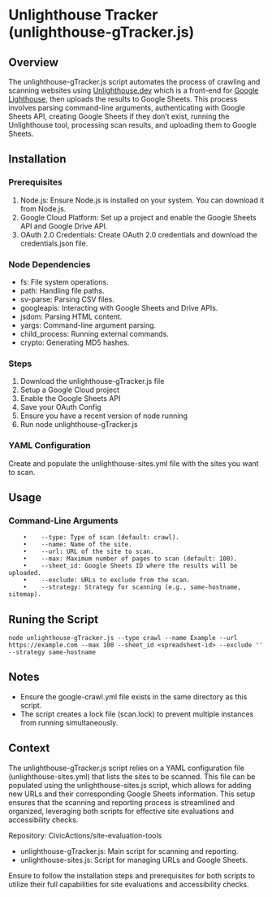 # Unlighthouse Tracker (unlighthouse-gTracker.js)

## Overview

The unlighthouse-gTracker.js script automates the process of crawling and scanning websites using [Unlighthouse.dev](Unlighthouse.dev) which is a front-end for [Google Lighthouse](https://developer.chrome.com/docs/lighthouse/), then uploads the results to Google Sheets. This process involves parsing command-line arguments, authenticating with Google Sheets API, creating Google Sheets if they don’t exist, running the Unlighthouse tool, processing scan results, and uploading them to Google Sheets.

## Installation

### Prerequisites

1. Node.js: Ensure Node.js is installed on your system. You can download it from Node.js.
1. Google Cloud Platform: Set up a project and enable the Google Sheets API and Google Drive API.
1. OAuth 2.0 Credentials: Create OAuth 2.0 credentials and download the credentials.json file.

### Node Dependencies

* fs: File system operations.
* path: Handling file paths.
* sv-parse: Parsing CSV files.
* googleapis: Interacting with Google Sheets and Drive APIs.
* jsdom: Parsing HTML content.
* yargs: Command-line argument parsing.
* child_process: Running external commands.
* crypto: Generating MD5 hashes.

### Steps

1. Download the unlighthouse-gTracker.js file
1. Setup a Google Cloud project
1. Enable the Google Sheets API
1. Save your OAuth Config
1. Ensure you have a recent version of node running
1. Run node unlighthouse-gTracker.js

### YAML Configuration

Create and populate the unlighthouse-sites.yml file with the sites you want to scan.

## Usage

### Command-Line Arguments
```
	•	 --type: Type of scan (default: crawl).
	•	 --name: Name of the site.
	•	 --url: URL of the site to scan.
	•	 --max: Maximum number of pages to scan (default: 100).
	•	 --sheet_id: Google Sheets ID where the results will be uploaded.
	•	 --exclude: URLs to exclude from the scan.
	•	 --strategy: Strategy for scanning (e.g., same-hostname, sitemap).
```

## Runing the Script
`node unlighthouse-gTracker.js --type crawl --name Example --url https://example.com --max 100 --sheet_id <spreadsheet-id> --exclude '' --strategy same-hostname`

## Notes

* Ensure the google-crawl.yml file exists in the same directory as this script.
* The script creates a lock file (scan.lock) to prevent multiple instances from running simultaneously.

## Context 
The unlighthouse-gTracker.js script relies on a YAML configuration file (unlighthouse-sites.yml) that lists the sites to be scanned. This file can be populated using the unlighthouse-sites.js script, which allows for adding new URLs and their corresponding Google Sheets information. This setup ensures that the scanning and reporting process is streamlined and organized, leveraging both scripts for effective site evaluations and accessibility checks.

Repository: CivicActions/site-evaluation-tools

* unlighthouse-gTracker.js: Main script for scanning and reporting.
* unlighthouse-sites.js: Script for managing URLs and Google Sheets.

Ensure to follow the installation steps and prerequisites for both scripts to utilize their full capabilities for site evaluations and accessibility checks.
